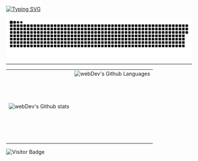 <a href="https://git.io/typing-svg"><img src="https://readme-typing-svg.herokuapp.com?font=Fira+Code&pause=1000&center=true&width=435&lines=Hello" alt="Typing SVG" /></a>

<p align="center">
 <img width="600" src="assets/github-snake.svg" alt="snake"/>
</p>

---


<table>
  <tr>
    <td>
      <img align="left" src="http://github-readme-streak-stats.herokuapp.com?user=nilandvi&theme=dark&background=000000" alt="webDev's Github stats" />
    </td>
    <td>
      <img height="195px" align="right" alt="webDev's Github Languages" src="https://github-readme-stats-sigma-five.vercel.app/api/top-langs/?username=nilandvi&layout=compact&theme=vision-friendly-dark" />
    </td>
  </tr>
</table>

![Visitor Badge](https://visitor-badge.laobi.icu/badge?page_id=nilandvi)
